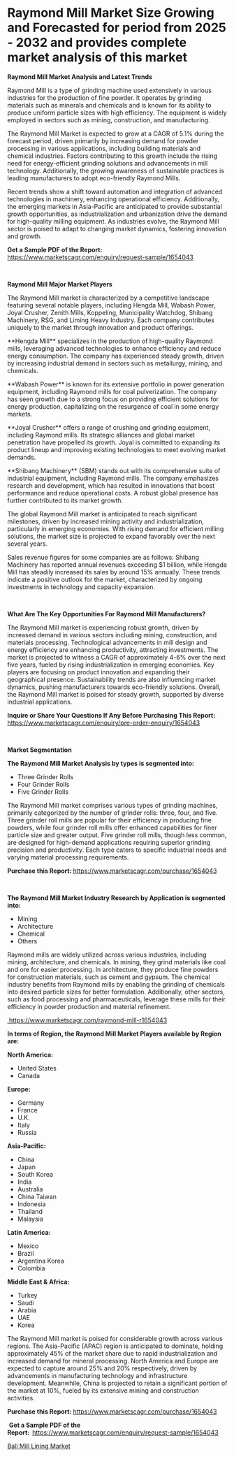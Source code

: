 <p><h1>Raymond Mill Market Size Growing and Forecasted for period from 2025 - 2032 and provides complete market analysis of this market</h1></p><p><strong>Raymond Mill Market Analysis and Latest Trends</strong></p>
<p><p>Raymond Mill is a type of grinding machine used extensively in various industries for the production of fine powder. It operates by grinding materials such as minerals and chemicals and is known for its ability to produce uniform particle sizes with high efficiency. The equipment is widely employed in sectors such as mining, construction, and manufacturing.</p><p>The Raymond Mill Market is expected to grow at a CAGR of 5.1% during the forecast period, driven primarily by increasing demand for powder processing in various applications, including building materials and chemical industries. Factors contributing to this growth include the rising need for energy-efficient grinding solutions and advancements in mill technology. Additionally, the growing awareness of sustainable practices is leading manufacturers to adopt eco-friendly Raymond Mills.</p><p>Recent trends show a shift toward automation and integration of advanced technologies in machinery, enhancing operational efficiency. Additionally, the emerging markets in Asia-Pacific are anticipated to provide substantial growth opportunities, as industrialization and urbanization drive the demand for high-quality milling equipment. As industries evolve, the Raymond Mill sector is poised to adapt to changing market dynamics, fostering innovation and growth.</p></p>
<p><strong>Get a Sample PDF of the Report:&nbsp;</strong> <a href="https://www.marketscagr.com/enquiry/request-sample/1654043?utm_campaign=2770&utm_medium=2&utm_source=Github&utm_content=ia&utm_term=07032025&utm_id=raymond-mill">https://www.marketscagr.com/enquiry/request-sample/1654043</a></p>
<p>&nbsp;</p>
<p><strong>Raymond Mill Major Market Players</strong></p>
<p><p>The Raymond Mill market is characterized by a competitive landscape featuring several notable players, including Hengda Mill, Wabash Power, Joyal Crusher, Zenith Mills, Koppeling, Municipality Watchdog, Shibang Machinery, RSG, and Liming Heavy Industry. Each company contributes uniquely to the market through innovation and product offerings.</p><p>**Hengda Mill** specializes in the production of high-quality Raymond mills, leveraging advanced technologies to enhance efficiency and reduce energy consumption. The company has experienced steady growth, driven by increasing industrial demand in sectors such as metallurgy, mining, and chemicals.</p><p>**Wabash Power** is known for its extensive portfolio in power generation equipment, including Raymond mills for coal pulverization. The company has seen growth due to a strong focus on providing efficient solutions for energy production, capitalizing on the resurgence of coal in some energy markets.</p><p>**Joyal Crusher** offers a range of crushing and grinding equipment, including Raymond mills. Its strategic alliances and global market penetration have propelled its growth. Joyal is committed to expanding its product lineup and improving existing technologies to meet evolving market demands.</p><p>**Shibang Machinery** (SBM) stands out with its comprehensive suite of industrial equipment, including Raymond mills. The company emphasizes research and development, which has resulted in innovations that boost performance and reduce operational costs. A robust global presence has further contributed to its market growth.</p><p>The global Raymond Mill market is anticipated to reach significant milestones, driven by increased mining activity and industrialization, particularly in emerging economies. With rising demand for efficient milling solutions, the market size is projected to expand favorably over the next several years.</p><p>Sales revenue figures for some companies are as follows: Shibang Machinery has reported annual revenues exceeding $1 billion, while Hengda Mill has steadily increased its sales by around 15% annually. These trends indicate a positive outlook for the market, characterized by ongoing investments in technology and capacity expansion.</p></p>
<p>&nbsp;</p>
<p><strong>What Are The Key Opportunities For Raymond Mill Manufacturers?</strong></p>
<p><p>The Raymond Mill market is experiencing robust growth, driven by increased demand in various sectors including mining, construction, and materials processing. Technological advancements in mill design and energy efficiency are enhancing productivity, attracting investments. The market is projected to witness a CAGR of approximately 4-6% over the next five years, fueled by rising industrialization in emerging economies. Key players are focusing on product innovation and expanding their geographical presence. Sustainability trends are also influencing market dynamics, pushing manufacturers towards eco-friendly solutions. Overall, the Raymond Mill market is poised for steady growth, supported by diverse industrial applications.</p></p>
<p><strong>Inquire or Share Your Questions If Any Before Purchasing This Report:</strong> <a href="https://www.marketscagr.com/enquiry/pre-order-enquiry/1654043?utm_campaign=2770&utm_medium=2&utm_source=Github&utm_content=ia&utm_term=07032025&utm_id=raymond-mill">https://www.marketscagr.com/enquiry/pre-order-enquiry/1654043</a></p>
<p>&nbsp;</p>
<p><strong>Market Segmentation</strong></p>
<p><strong>The Raymond Mill Market Analysis by types is segmented into:</strong></p>
<p><ul><li>Three Grinder Rolls</li><li>Four Grinder Rolls</li><li>Five Grinder Rolls</li></ul></p>
<p><p>The Raymond Mill market comprises various types of grinding machines, primarily categorized by the number of grinder rolls: three, four, and five. Three grinder roll mills are popular for their efficiency in producing fine powders, while four grinder roll mills offer enhanced capabilities for finer particle size and greater output. Five grinder roll mills, though less common, are designed for high-demand applications requiring superior grinding precision and productivity. Each type caters to specific industrial needs and varying material processing requirements.</p></p>
<p><strong>Purchase this Report:&nbsp;</strong><a href="https://www.marketscagr.com/purchase/1654043?utm_campaign=2770&utm_medium=2&utm_source=Github&utm_content=ia&utm_term=07032025&utm_id=raymond-mill">https://www.marketscagr.com/purchase/1654043</a></p>
<p>&nbsp;</p>
<p><strong>The Raymond Mill Market Industry Research by Application is segmented into:</strong></p>
<p><ul><li>Mining</li><li>Architecture</li><li>Chemical</li><li>Others</li></ul></p>
<p><p>Raymond mills are widely utilized across various industries, including mining, architecture, and chemicals. In mining, they grind materials like coal and ore for easier processing. In architecture, they produce fine powders for construction materials, such as cement and gypsum. The chemical industry benefits from Raymond mills by enabling the grinding of chemicals into desired particle sizes for better formulation. Additionally, other sectors, such as food processing and pharmaceuticals, leverage these mills for their efficiency in powder production and material refinement.</p></p>
<p><a href="https://www.marketscagr.com/raymond-mill-r1654043?utm_campaign=2770&utm_medium=2&utm_source=Github&utm_content=ia&utm_term=07032025&utm_id=raymond-mill">&nbsp;https://www.marketscagr.com/raymond-mill-r1654043</a></p>
<p><strong>In terms of Region, the Raymond Mill Market Players available by Region are:</strong></p>
<p>
    <p> <strong> North America: </strong>
        <ul>
            <li>United States</li>
            <li>Canada</li>
        </ul>
        </p> 
    <p> <strong> Europe: </strong>
        <ul>
            <li>Germany</li>
            <li>France</li>
            <li>U.K.</li>
            <li>Italy</li>
            <li>Russia</li>
        </ul>
        </p> 
    <p> <strong> Asia-Pacific: </strong>
        <ul>
            <li>China</li>
            <li>Japan</li>
            <li>South Korea</li>
            <li>India</li>
            <li>Australia</li>
            <li>China Taiwan</li>
            <li>Indonesia</li>
            <li>Thailand</li>
            <li>Malaysia</li>
        </ul>
        </p> 
    <p> <strong> Latin America: </strong>
        <ul>
            <li>Mexico</li>
            <li>Brazil</li>
            <li>Argentina Korea</li>
            <li>Colombia</li>
        </ul>
        </p> 
    <p> <strong> Middle East & Africa: </strong>
        <ul>
            <li>Turkey</li>
            <li>Saudi</li>
            <li>Arabia</li>
            <li>UAE</li>
            <li>Korea</li>
        </ul>
    </p>
    </p>
<p><p>The Raymond Mill market is poised for considerable growth across various regions. The Asia-Pacific (APAC) region is anticipated to dominate, holding approximately 45% of the market share due to rapid industrialization and increased demand for mineral processing. North America and Europe are expected to capture around 25% and 20% respectively, driven by advancements in manufacturing technology and infrastructure development. Meanwhile, China is projected to retain a significant portion of the market at 10%, fueled by its extensive mining and construction activities.</p></p>
<p><strong>Purchase this Report: </strong><a href="https://www.marketscagr.com/purchase/1654043?utm_campaign=2770&utm_medium=2&utm_source=Github&utm_content=ia&utm_term=07032025&utm_id=raymond-mill">https://www.marketscagr.com/purchase/1654043</a></p>
<p>&nbsp;<strong>Get a Sample PDF of the Report:&nbsp;&nbsp;</strong><a href="https://www.marketscagr.com/enquiry/request-sample/1654043?utm_campaign=2770&utm_medium=2&utm_source=Github&utm_content=ia&utm_term=07032025&utm_id=raymond-mill">https://www.marketscagr.com/enquiry/request-sample/1654043</a></p>
<p><strong></strong></p>
<p><p><a href="https://github.com/tselahiara/Market-Research-Report-List-1/blob/main/ball-mill-lining-market.md?utm_campaign=2770&utm_medium=2&utm_source=Github&utm_content=ia&utm_term=07032025&utm_id=raymond-mill">Ball Mill Lining Market</a></p></p>